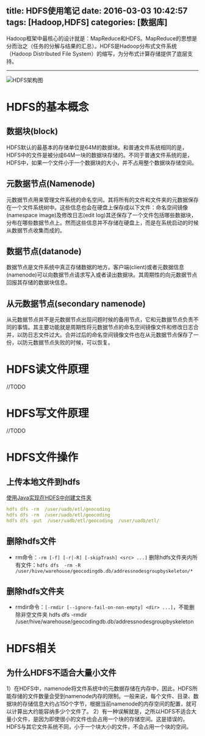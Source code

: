 title: HDFS使用笔记
date: 2016-03-03 10:42:57
tags: [Hadoop,HDFS]
categories: [数据库]
---

Hadoop框架中最核心的设计就是：MapReduce和HDFS。MapReduce的思想是分而治之（任务的分解与结果的汇总）。HDFS是Hadoop分布式文件系统（Hadoop Distributed File System）的缩写，为分布式计算存储提供了底层支持。
- - -
<!-- more -->

![HDFS架构图](https://hadoop.apache.org/docs/r1.2.1/images/hdfsarchitecture.gif)

# HDFS的基本概念
## 数据块(block)
HDFS默认的最基本的存储单位是64M的数据块。和普通文件系统相同的是，HDFS中的文件是被分成64M一块的数据块存储的。不同于普通文件系统的是，HDFS中，如果一个文件小于一个数据块的大小，并不占用整个数据块存储空间。

## 元数据节点(Namenode)
元数据节点用来管理文件系统的命名空间。其将所有的文件和文件夹的元数据保存在一个文件系统树中。这些信息也会在硬盘上保存成以下文件：命名空间镜像(namespace image)及修改日志(edit log)其还保存了一个文件包括哪些数据块，分布在哪些数据节点上。然而这些信息并不存储在硬盘上，而是在系统启动的时候从数据节点收集而成的。

## 数据节点(datanode)
数据节点是文件系统中真正存储数据的地方。客户端(client)或者元数据信息(namenode)可以向数据节点请求写入或者读出数据块。其周期性的向元数据节点回报其存储的数据块信息。

## 从元数据节点(secondary namenode)
从元数据节点并不是元数据节点出现问题时候的备用节点，它和元数据节点负责不同的事情。其主要功能就是周期性将元数据节点的命名空间镜像文件和修改日志合并，以防日志文件过大。合并过后的命名空间镜像文件也在从元数据节点保存了一份，以防元数据节点失败的时候，可以恢复。

# HDFS读文件原理
//TODO

# HDFS写文件原理
//TODO

# HDFS文件操作
## 上传本地文件到hdfs
[使用Java实现在HDFS中创建文件夹](http://www.linuxidc.com/Linux/2013-05/83867.htm)
``` yaml
hdfs dfs -rm  /user/uadb/etl/geocoding
hdfs dfs -rm  /user/uadb/etl/geocoding
hdfs dfs -put  /user/uadb/etl/geocoding  /user/uadb/etl/
```
## 删除hdfs文件
* rm命令：`-rm [-f] [-r|-R] [-skipTrash] <src> ...]`
删除hdfs文件夹内所有文件：`hdfs dfs  -rm -R  /user/hive/warehouse/geocodingdb.db/addressnodesgroupbyskeleton/*`

## 删除hdfs文件夹
* rmdir命令：`[-rmdir [--ignore-fail-on-non-empty] <dir> ...]`，不能删除非空文件夹
hdfs dfs  -rmdir   /user/hive/warehouse/geocodingdb.db/addressnodesgroupbyskeleton


# HDFS相关
## 为什么HDFS不适合大量小文件
1）在HDFS中，namenode将文件系统中的元数据存储在内存中，因此，HDFS所能存储的文件数量会受到namenode内存的限制。一般来说，每个文件、目录、数据块的存储信息大约占150个字节，根据当前namenode的内存空间的配置，就可以计算出大约能容纳多少个文件了。
2）有一种误解就是，之所以HDFS不适合大量小文件，是因为即使很小的文件也会占用一个块的存储空间。这是错误的，HDFS与其它文件系统不同，小于一个块大小的文件，不会占用一个块的空间。
